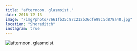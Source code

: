 ```yaml
---
title: "afternoon. glasmoist."
date: 2016-12-13
image: "/img/photo/7661fb35c87c212b36dfe99c5d878a48.jpg"
location: "Shoreditch"
instagram: true
---
```


![afternoon. glasmoist.](/img/photo/7661fb35c87c212b36dfe99c5d878a48.jpg)
